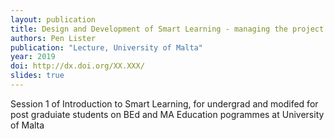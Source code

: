 ```yaml
---
layout: publication
title: Design and Development of Smart Learning - managing the project
authors: Pen Lister
publication: "Lecture, University of Malta"
year: 2019
doi: http://dx.doi.org/XX.XXX/
slides: true
---
```


Session 1 of Introduction to Smart Learning, for undergrad and modifed for post graduiate students on BEd and MA Education pogrammes at University of Malta